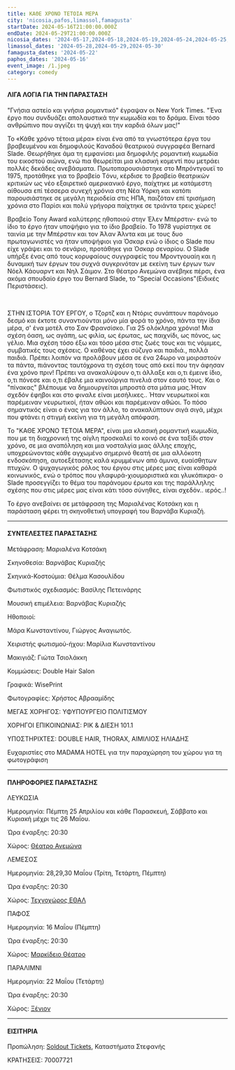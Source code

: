 ```yaml
---
title: ΚΑΘΕ ΧΡΟΝΟ ΤΕΤΟΙΑ ΜΕΡΑ
city: 'nicosia,pafos,limassol,famagusta'
startDate: 2024-05-16T21:00:00.000Z
endDate: 2024-05-29T21:00:00.000Z
nicosia_dates: '2024-05-17,2024-05-18,2024-05-19,2024-05-24,2024-05-25,2024-05-26'
limassol_dates: '2024-05-28,2024-05-29,2024-05-30'
famagusta_dates: '2024-05-22'
paphos_dates: '2024-05-16'
event_image: /1.jpeg
category: comedy
---
```


#### ΛΙΓΑ ΛΟΓΙΑ ΓΙΑ ΤΗΝ ΠΑΡΑΣΤΑΣΗ

"Γνήσια αστείο και γνήσια ρομαντικό" έγραψαν οι New York
Times. "Ένα έργο που συνδυάζει απολαυστικά την κωμωδία και το δράμα. Είναι τόσο ανθρώπινο που αγγίζει τη ψυχή και την καρδιά όλων μας!"

Το «Κάθε χρόνο τέτοια μέρα» είναι ένα από τα γνωστότερα έργα του βραβευμένου και δημοφιλούς Καναδού θεατρικού συγγραφέα Bernard Slade. Θεωρήθηκε άμα τη εμφανίσει μια δημοφιλής ρομαντική κωμωδία του εικοστού αιώνα, ενώ πια θεωρείται μια κλασική κομεντί που μετράει πολλές δεκάδες ανεβάσματα. Πρωτοπαρουσιάστηκε στο Μπρόντγουεϊ το 1975, προτάθηκε για το βραβείο Tόνυ, κέρδισε το βραβείο θεατρικών κριτικών ως νέο εξαιρετικό αμερικανικό έργο, παίχτηκε με κατάμεστη αίθουσα επί τέσσερα συνεχή χρόνια στη Νέα Υόρκη και κατόπι παρουσιάστηκε σε μεγάλη περιοδεία στις ΗΠΑ, παιζόταν επί τρισήμιση χρόνια στο Παρίσι και πολύ γρήγορα παίχτηκε σε τριάντα τρεις χώρες!

Βραβείο Tony Award καλύτερης ηθοποιού στην Έλεν Μπέρστιν- ενώ το ίδιο το έργο ήταν υποψήφιο για το ίδιο βραβείο. Το 1978 γυρίστηκε σε ταινία με την Μπέρστιν και τον Άλαν Άλντα και με τους δυο πρωταγωνιστές να ήταν υποψήφιοι για Όσκαρ ενώ ο ίδιος ο Slade που είχε γράψει και το σενάριο, προτάθηκε για Όσκαρ σεναρίου. Ο Slade υπήρξε ένας από τους κορυφαίους συγγραφείς του Μροντγουαίη και η δυναμική των έργων του συχνά συγκρινόταν με εκείνη των έργων των Νόελ Κάουαρντ και Νηλ Σάιμον. Στο θέατρο Ανεμώνα ανέβηκε πέρσι, ένα ακόμα σπουδαίο έργο του Bernard Slade, το "Special Occasions"(Ειδικές Περιστάσεις).

 

ΣΤΗΝ ΙΣΤΟΡΙΑ ΤΟΥ ΕΡΓΟΥ, ο Τζορτζ και η Ντόρις συνάπτουν παράνομο δεσμό και έκτοτε συναντιούνται μόνο μία φορά το χρόνο, πάντα την ίδια μέρα, σ' ένα μοτέλ στο Σαν Φρανσίσκο. Για 25 ολόκληρα χρόνια! Μια σχέση όαση, ως αγάπη, ως φιλία, ως έρωτας, ως παιχνίδι, ως πόνος, ως γέλιο. Μια σχέση τόσο έξω και τόσο μέσα στις ζωές τους και τις νόμιμες, συμβατικές τους σχέσεις. Ο καθένας έχει σύζυγο και παιδιά., πολλά παιδιά. Πρέπει λοιπόν να προλάβουν μέσα σε ένα 24ωρο να μοιραστούν τα πάντα, πιάνοντας ταυτόχρονα τη σχέση τους από εκεί που την άφησαν ένα χρόνο πριν! Πρέπει να ανακαλύψουν ο,τι άλλαξε και ο,τι έμεινε ίδιο, ο,τι πόνεσε και ο,τι έβαλε μια καινούργια πινελιά στον εαυτό τους. Και ο "πίνακας" βλέπουμε να δημιουργείται μπροστά στα μάτια μας.Ήταν σχεδόν έφηβοι και στο φιναλε είναι μεσήλικες.. Ήταν νευρωτικοί και παρέμειναν νευρωτικοί, ήταν αθώοι και παρέμειναν αθώοι. Το πόσο σημαντικός είναι ο ένας για τον άλλο, το ανακαλύπτουν σιγά σιγά, μέχρι που φτάνει η στιγμή εκείνη για τη μεγάλη απόφαση.

Το "ΚΑΘΕ ΧΡΟΝΟ ΤΕΤΟΙΑ ΜΕΡΑ", είναι μια κλασική ρομαντική
κωμωδία, που με τη διαχρονική της αίγλη προσκαλεί το κοινό σε ένα ταξίδι στον χρόνο, σε μια αναπόληση και μια νοσταλγία μιας άλλης εποχής, υποχρεώνοντας κάθε αγχωμένο σημερινό θεατή σε μια αλλόκοτη ενδοσκόπηση, αυτοεξέτασης καλά κρυμμένων από άμυνα, ευαίσθητων πτυχών. Ο ψυχαγωγικός ρόλος του έργου στις μέρες μας είναι καθαρά κοινωνικός, ενώ ο τρόπος που γλαφυρά-χιουμοριστικά και γλυκόπικρα- ο Slade προσεγγίζει το θέμα του παράνομου έρωτα και της παράλληλης  σχέσης που στις μέρες μας είναι κάτι τόσο σύνηθες, είναι σχεδόν.. ιερός..!

Το έργο ανεβαίνει σε μετάφραση της Μαριαλένας Κοτσάκη και η παράσταση φέρει τη σκηνοθετική υπογραφή του Βαρνάβα Κυριαζή.

***

#### ΣΥΝΤΕΛΕΣΤΕΣ ΠΑΡΑΣΤΑΣΗΣ

Μετάφραση: Μαριαλένα Κοτσάκη

Σκηνοθεσία: Βαρνάβας Κυριαζής

Σκηνικά-Κοστούμια: Θέλμα Κασουλίδου

Φωτιστικός σχεδιασμός: Βασίλης Πετεινάρης

Μουσική επιμέλεια: Βαρνάβας Κυριαζής

Ηθοποιοί:

Μάρα Κωνσταντίνου, Γιώργος Αναγιωτός.

Χειριστής φωτισμού-ήχου: Μαρίλια Κωνσταντίνου

Μακιγιάζ: Γιώτα Τσιολάκκη

Κομμώσεις: Double Hair Salon

Γραφικά: WisePrint

Φωτογραφίες: Χρήστος Αβρααμίδης

ΜΕΓΑΣ ΧΟΡΗΓΟΣ: ΥΦΥΠΟΥΡΓΕΙΟ ΠΟΛΙΤΙΣΜΟΥ

ΧΟΡΗΓΟΙ ΕΠΙΚΟΙΝΩΝΙΑΣ: ΡΙΚ & ΔΙΕΣΗ 101.1

ΥΠΟΣΤΗΡΙΧΤΕΣ: DOUBLE HAIR, THORAX, ΑΙΜΙΛΙΟΣ ΗΛΙΑΔΗΣ

Ευχαριστίες στο MADAMA HOTEL για την παραχώρηση του χώρου για τη φωτογράφιση

***

#### ΠΛΗΡΟΦΟΡΙΕΣ ΠΑΡΑΣΤΑΣΗΣ

ΛΕΥΚΩΣΙΑ

Ημερομηνία:  Πέμπτη 25 Απριλίου και κάθε Παρασκευή, Σάββατο και Κυριακή μέχρι τις 26 Μαΐου.

Ώρα έναρξης: 20:30

Χώρος: [Θέατρο Ανεμώνα](https://www.google.com/maps/place/%CE%98%CE%AD%CE%B1%CF%84%CF%81%CE%BF+%CE%91%CE%BD%CE%B5%CE%BC%CF%8E%CE%BD%CE%B1/@35.1186601,33.3779815,17z/data=!3m1!4b1!4m6!3m5!1s0x14de19e63630eb63:0xd339a4a6a9061ea8!8m2!3d35.1186557!4d33.3805564!16s%2Fg%2F11h3k6_pp1?entry=ttu)

ΛΕΜΕΣΟΣ

Ημερομηνία: 28,29,30 Μαΐου (Τρίτη, Τετάρτη, Πέμπτη)

Ώρα έναρξης: 20:30

Χώρος: [Τεχνοχώρος ΕΘΑΛ](https://www.google.com/maps/place/ETHAL/@34.668378,33.0230974,17z/data=!3m1!4b1!4m6!3m5!1s0x14e73250f693fa5d:0xc7a10b3d8618708b!8m2!3d34.6683736!4d33.0256723!16s%2Fg%2F11c1q875yt?entry=ttu)

ΠΑΦΟΣ

Ημερομηνία: 16 Μαΐου (Πέμπτη)

Ώρα έναρξης: 20:30

Χώρος: [Μαρκίδειο Θέατρο](https://www.google.com/maps/place/Markideio+Theatre/@34.7781641,32.4183625,17z/data=!3m1!4b1!4m6!3m5!1s0x14e706f5450bd66d:0x68a598c2c5136439!8m2!3d34.7781598!4d32.4232334!16s%2Fg%2F1tf4_3gh?entry=ttu)

ΠΑΡΑΛΙΜΝΙ

Ημερομηνία: 22 Μαΐου (Τετάρτη)

Ώρα έναρξης: 20:30

Χώρος: [Ξένιον](https://www.google.com/maps/place/Xenion+Education/@35.0414771,33.9759395,17z/data=!3m1!4b1!4m6!3m5!1s0x14dfc5f918b580f5:0x93bc1c31a08bad60!8m2!3d35.0414727!4d33.9785144!16s%2Fm%2F03d4ywm?entry=ttu)

***

#### ΕΙΣΙΤΗΡΙΑ

Προπώληση: [Soldout Tickets](https://www.soldoutticketbox.com/event/same-time-next-year-anemona-theatre?lang=el\&utm_source=homearticles\&utm_medium=banner\&utm_campaign=bannercampaign), Καταστήματα Στεφανής

ΚΡΑΤΗΣΕΙΣ:  70007721
